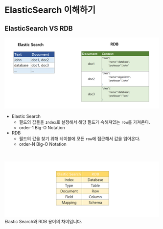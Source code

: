 # ElasticSearch 이해하기

## ElasticSearch VS RDB

<img src="https://github.com/wkddnjset/ELK-Tutorial/blob/master/img/엘라스틱_이해_1.png">

- Elastic Search
  - 필드의 값들을 `Index`로 설정해서 해당 필드가 속해져있는 `row`를 가져온다.
  - order-1 Big-O Notation
- RDB
  - 필드의 값을 찾기 위해 테이블에 모든 `row`에 접근해서 값을 읽어온다.
  - order-N Big-O Notation

<br><br>
<img src="https://github.com/wkddnjset/ELK-Tutorial/blob/master/img/엘라스틱_이해_2.png">
Elastic Search와 RDB 용어의 차이입니다.
